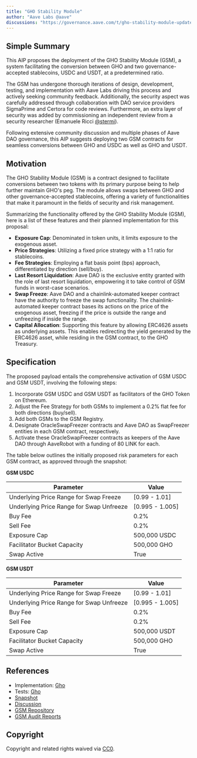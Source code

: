 ```yaml
---
title: "GHO Stability Module"
author: "Aave Labs @aave"
discussions: "https://governance.aave.com/t/gho-stability-module-update/14442"
---
```


## Simple Summary

This AIP proposes the deployment of the GHO Stability Module (GSM), a system facilitating the conversion between GHO and two governance-accepted stablecoins, USDC and USDT, at a predetermined ratio.

The GSM has undergone thorough iterations of design, development, testing, and implementation with Aave Labs driving this process and actively seeking community feedback. Additionally, the security aspect was carefully addressed through collaboration with DAO service providers SigmaPrime and Certora for code reviews. Furthermore, an extra layer of security was added by commissioning an independent review from a security researcher (Emanuele Ricci [@stermi](https://governance.aave.com/u/stermi/summary)).

Following extensive community discussion and multiple phases of Aave DAO governance, this AIP suggests deploying two GSM contracts for seamless conversions between GHO and USDC as well as GHO and USDT.

## Motivation

The GHO Stability Module (GSM) is a contract designed to facilitate conversions between two tokens with its primary purpose being to help further maintain GHO's peg. The module allows swaps between GHO and other governance-accepted stablecoins, offering a variety of functionalities that make it paramount in the fields of security and risk management.

Summarizing the functionality offered by the GHO Stability Module (GSM), here is a list of these features and their planned implementation for this proposal:

- **Exposure Cap**: Denominated in token units, it limits exposure to the exogenous asset.
- **Price Strategies**: Utilizing a fixed price strategy with a 1:1 ratio for stablecoins.
- **Fee Strategies**: Employing a flat basis point (bps) approach, differentiated by direction (sell/buy).
- **Last Resort Liquidation**: Aave DAO is the exclusive entity granted with the role of last resort liquidation, empowering it to take control of GSM funds in worst-case scenarios.
- **Swap Freeze**: Aave DAO and a chainlink-automated keeper contract have the authority to freeze the swap functionality. The chainlink-automated keeper contract bases its actions on the price of the exogenous asset, freezing if the price is outside the range and unfreezing if inside the range.
- **Capital Allocation**: Supporting this feature by allowing ERC4626 assets as underlying assets. This enables redirecting the yield generated by the ERC4626 asset, while residing in the GSM contract, to the GHO Treasury.

## Specification

The proposed payload entails the comprehensive activation of GSM USDC and GSM USDT, involving the following steps:

1. Incorporate GSM USDC and GSM USDT as facilitators of the GHO Token on Ethereum.
2. Adjust the Fee Strategy for both GSMs to implement a 0.2% flat fee for both directions (buy/sell).
3. Add both GSMs to the GSM Registry.
4. Designate OracleSwapFreezer contracts and Aave DAO as SwapFreezer entities in each GSM contract, respectively.
5. Activate these OracleSwapFreezer contracts as keepers of the Aave DAO through AaveRobot with a funding of 80 LINK for each.

The table below outlines the initially proposed risk parameters for each GSM contract, as approved through the snapshot:

**GSM USDC**

| Parameter                                | Value           |
| ---------------------------------------- | --------------- |
| Underlying Price Range for Swap Freeze   | [0.99 - 1.01]   |
| Underlying Price Range for Swap Unfreeze | [0.995 - 1.005] |
| Buy Fee                                  | 0.2%            |
| Sell Fee                                 | 0.2%            |
| Exposure Cap                             | 500,000 USDC    |
| Facilitator Bucket Capacity              | 500,000 GHO     |
| Swap Active                              | True            |

**GSM USDT**

| Parameter                                | Value           |
| ---------------------------------------- | --------------- |
| Underlying Price Range for Swap Freeze   | [0.99 - 1.01]   |
| Underlying Price Range for Swap Unfreeze | [0.995 - 1.005] |
| Buy Fee                                  | 0.2%            |
| Sell Fee                                 | 0.2%            |
| Exposure Cap                             | 500,000 USDT    |
| Facilitator Bucket Capacity              | 500,000 GHO     |
| Swap Active                              | True            |

## References

- Implementation: [Gho](https://github.com/bgd-labs/aave-proposals-v3/blob/main/src/20240119_Gho_GHOStabilityModule/Gho_GHOStabilityModule_20240119.sol)
- Tests: [Gho](https://github.com/bgd-labs/aave-proposals-v3/blob/main/src/20240119_Gho_GHOStabilityModule/Gho_GHOStabilityModule_20240119.t.sol)
- [Snapshot](https://snapshot.org/#/aave.eth/proposal/0xe9b62e197a98832da7d1231442b5960588747f184415fba4699b6325d7618842)
- [Discussion](https://governance.aave.com/t/gho-stability-module-update/14442)
- [GSM Repository](https://github.com/aave/gho-core/tree/main/src/contracts/facilitators/gsm)
- [GSM Audit Reports](https://github.com/aave/gho-core/tree/main/audits)

## Copyright

Copyright and related rights waived via [CC0](https://creativecommons.org/publicdomain/zero/1.0/).
